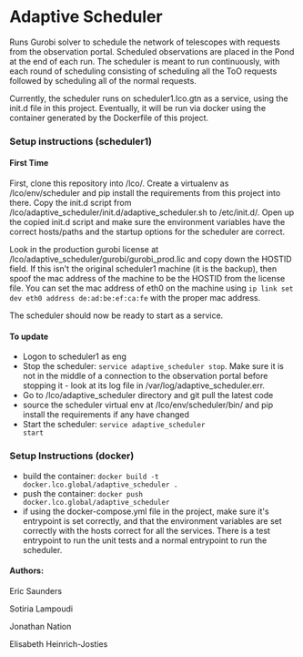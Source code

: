 # Adaptive Scheduler
Runs Gurobi solver to schedule the network of telescopes with requests from the observation portal.
Scheduled observations are placed in the Pond at the end of each run.
The scheduler is meant to run continuously, with each round of scheduling consisting of scheduling 
all the ToO requests followed by scheduling all of the normal requests. 

Currently, the scheduler runs on scheduler1.lco.gtn as a service, using the init.d file in this project.
Eventually, it will be run via docker using the container generated by the Dockerfile of this project.

### Setup instructions (scheduler1)
#### First Time
First, clone this repository into /lco/. Create a virtualenv as /lco/env/scheduler and pip install the requirements from
this project into there. Copy the init.d script from /lco/adaptive_scheduler/init.d/adaptive_scheduler.sh to 
/etc/init.d/. Open up the copied init.d script and make sure the environment variables have the correct hosts/paths and 
the startup options for the scheduler are correct. 

Look in the production gurobi license at /lco/adaptive_scheduler/gurobi/gurobi_prod.lic and copy down the HOSTID field.
If this isn't the original scheduler1 machine (it is the backup), then spoof the mac address of the machine to be the
HOSTID from the license file. You can set the mac address of eth0 on the machine using 
<code>ip link set dev eth0 address de:ad:be:ef:ca:fe</code> with the proper mac address.

The scheduler should now be ready to start as a service.

#### To update
* Logon to scheduler1 as eng
* Stop the scheduler: <code>service adaptive_scheduler stop</code>. Make sure it is not in the middle of a connection 
to the observation portal before stopping it - look at its log file in /var/log/adaptive_scheduler.err.
* Go to /lco/adaptive_scheduler directory and git pull the latest code
* source the scheduler virtual env at /lco/env/scheduler/bin/ and pip install the requirements if any have changed
* Start the scheduler: <code>service adaptive_scheduler start</code>

### Setup Instructions (docker)
* build the container: <code>docker build -t docker.lco.global/adaptive_scheduler .</code>
* push the container: <code>docker push docker.lco.global/adaptive_scheduler</code>
* if using the docker-compose.yml file in the project, make sure it's entrypoint is set correctly, and that the 
environment variables are set correctly with the hosts correct for all the services. There is a test entrypoint to run 
the unit tests and a normal entrypoint to run the scheduler. 

#### Authors: 
Eric Saunders

Sotiria Lampoudi

Jonathan Nation

Elisabeth Heinrich-Josties

